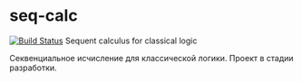 # seq-calc
[![Build Status](https://travis-ci.org/evk0/seq-calc.svg?branch=master)](https://travis-ci.org/evk0/seq-calc)
Sequent calculus for classical logic

Секвенциальное исчисление для классической логики. Проект в стадии разработки.
